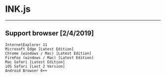 # INK.js

---

## Support browser [2/4/2019]

```
InternetExplorer 11
Microsoft Edge [Latest Edition]
Chrome (windows / Mac) [Latest Edition]
FireFox (windows / Mac) [Latest Edition]
Mac Safari [Latest Edition]
iOS Safari [Last 2 Version]
Android Browser 6++
```
